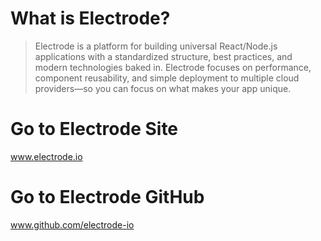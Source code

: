 # What is Electrode?

> Electrode is a platform for building universal React/Node.js applications with a standardized structure, best practices, and modern technologies baked in. Electrode focuses on performance, component reusability, and simple deployment to multiple cloud providers—so you can focus on what makes your app unique.

# Go to Electrode Site
www.electrode.io

# Go to Electrode GitHub
www.github.com/electrode-io
